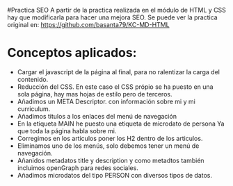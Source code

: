 #Practica SEO
A partir de la practica realizada en el módulo de HTML y CSS hay que modificarla para hacer una mejora SEO.
Se puede ver la practica original en: https://github.com/basanta79/KC-MD-HTML

# Conceptos aplicados:
 - Cargar el javascript de la página al final, para no ralentizar la carga del contenido.
 - Reducción del CSS. En este caso el CSS própio se ha puesto en una sola página, hay mas hojas de estilo pero de terceros.
 - Añadimos un META Descriptor. con información sobre mi y mi curriculum.
 - Añadimos titulos a los enlaces del menú de navegación
 - En la etiqueta MAIN he puesto una etiqueta de microdato de persona Ya que toda la página habla sobre mi.
 - Corregimos en los articulos poner los H2 dentro de los articulos.
 - Eliminamos uno de los menús, solo debemos tener un menú de navegación.
 - Añanidos metadatos title y description y como metadtos también incluimos openGraph para redes sociales.
 - Añadimos microdatos del tipo PERSON con diversos tipos de datos.


 